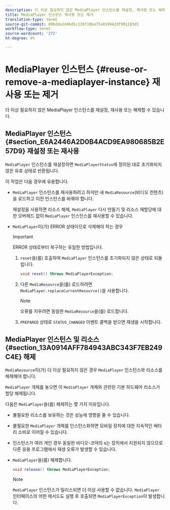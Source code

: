 ```yaml
---
description: 더 이상 필요하지 않은 MediaPlayer 인스턴스를 재설정, 재사용 또는 해제할 수 있습니다.
title: MediaPlayer 인스턴스 재사용 또는 제거
translation-type: tm+mt
source-git-commit: 89bdda1d4bd5c126f19ba75a819942df901183d1
workflow-type: tm+mt
source-wordcount: '272'
ht-degree: 0%

---
```



# MediaPlayer 인스턴스 {#reuse-or-remove-a-mediaplayer-instance} 재사용 또는 제거

더 이상 필요하지 않은 MediaPlayer 인스턴스를 재설정, 재사용 또는 해제할 수 있습니다.

## MediaPlayer 인스턴스 {#section_E6A2446A2D0B4ACD9EA980685B2E57D9} 재설정 또는 재사용

`MediaPlayer` 인스턴스를 재설정하면 `MediaPlayerStatus`에 정의된 대로 초기화되지 않은 유휴 상태로 반환됩니다.

이 작업은 다음 경우에 유용합니다.

* `MediaPlayer` 인스턴스를 재사용하려고 하지만 새 `MediaResource`(비디오 컨텐츠)을 로드하고 이전 인스턴스를 바꿔야 합니다.

   재설정을 사용하면 리소스 해제, `MediaPlayer` 다시 만들기 및 리소스 재할당에 대한 오버헤드 없이 `MediaPlayer` 인스턴스를 재사용할 수 있습니다.

* `MediaPlayer`이(가) ERROR 상태이므로 삭제해야 하는 경우

   >[!IMPORTANT]
   >
   >ERROR 상태로부터 복구하는 유일한 방법입니다.

   1. `reset`을(를) 호출하여 `MediaPlayer` 인스턴스를 초기화되지 않은 상태로 되돌립니다.

      ```java
      void reset() throws MediaPlayerException; 
      ```

   1. 다른 `MediaResource`을(를) 로드하려면 `MediaPlayer.replaceCurrentResource()`을 사용합니다.

      >[!NOTE]
      >
      >오류를 지우려면 동일한 `MediaResource`을(를) 로드합니다.

   1. `PREPARED` 상태로 `STATUS_CHANGED` 이벤트 콜백을 받으면 재생을 시작합니다.

## MediaPlayer 인스턴스 및 리소스 {#section_13A0914AFF784943ABC343F7EB249C4E} 해제

`MediaResource`이(가) 더 이상 필요하지 않은 경우 `MediaPlayer` 인스턴스와 리소스를 해제해야 합니다.

`MediaPlayer` 개체를 놓으면 이 `MediaPlayer` 개체와 관련된 기본 하드웨어 리소스가 할당 해제됩니다.

다음은 `MediaPlayer`을(를) 해제하는 몇 가지 이유입니다.

* 불필요한 리소스를 보유하는 것은 성능에 영향을 줄 수 있습니다.
* 불필요한 `MediaPlayer` 개체를 인스턴스화하면 모바일 장치에 대한 지속적인 배터리 소비로 이어질 수 있습니다.
* 인스턴스가 여러 개인 경우
동일한 비디오-코덱의 s는 장치에서 지원되지 않으므로 다른 응용 프로그램에서 재생 오류가 발생할 수 있습니다.

* `MediaPlayer`을(를) 해제합니다.

   ```java
   void release() throws MediaPlayerException;
   ```

   >[!NOTE]
   >
   >`MediaPlayer` 인스턴스가 릴리스되면 더 이상 사용할 수 없습니다. `MediaPlayer` 인터페이스의 어떤 메서드도 실행 후 호출되면 `MediaPlayerException`이 발생합니다.
